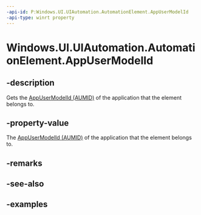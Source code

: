 ```yaml
---
-api-id: P:Windows.UI.UIAutomation.AutomationElement.AppUserModelId
-api-type: winrt property
---
```


# Windows.UI.UIAutomation.AutomationElement.AppUserModelId

<!--
public string AppUserModelId { get; }
-->

## -description

Gets the [AppUserModelId (AUMID)](/windows/win32/shell/appids) of the application that the element belongs to.

## -property-value

The [AppUserModelId (AUMID)](/windows/win32/shell/appids) of the application that the element belongs to.

## -remarks

## -see-also

## -examples
